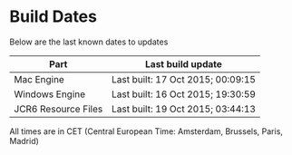 # Build Dates

Below are the last known dates to updates

Part | Last build update
-----|-----
Mac Engine | Last built: 17 Oct 2015; 00:09:15
Windows Engine | Last built: 16 Oct 2015; 19:30:59
JCR6 Resource Files | Last built: 19 Oct 2015; 03:44:13
All times are in CET (Central European Time: Amsterdam, Brussels, Paris, Madrid)



